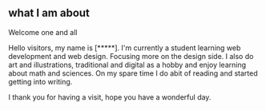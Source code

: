 
## what I am about

Welcome one and all

Hello visitors, my name is [*****]. I'm currently a student learning web development and web design. Focusing more on the design side.
I also do art and illustrations, traditional and digital as a hobby and enjoy learning about math and sciences.
On my spare time I do abit of reading and started getting into writing.

I thank you for having a visit, hope you have a wonderful day.
<!--
**KenCap/KenCap** is a ✨ _special_ ✨ repository because its `README.md` (this file) appears on your GitHub profile.

Here are some ideas to get you started:

- 🔭 I’m currently working on ...
- 🌱 I’m currently learning ...
- 👯 I’m looking to collaborate on ...
- 🤔 I’m looking for help with ...
- 💬 Ask me about ...
- 📫 How to reach me: ...
- 😄 Pronouns: ...
- ⚡ Fun fact: ...
-->
